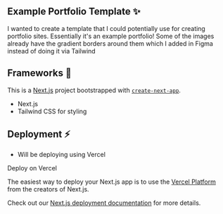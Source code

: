 
## Example Portfolio Template :sparkles:

I wanted to create a template that I could potentially use for creating portfolio sites. Essentially it's an example portfolio! 
Some of the images already have the gradient borders around them which I added in Figma instead of doing it via Tailwind

## Frameworks :hammer:
This is a [Next.js](https://nextjs.org/) project bootstrapped with [`create-next-app`](https://github.com/vercel/next.js/tree/canary/packages/create-next-app).
- Next.js 
- Tailwind CSS for styling

## Deployment :zap:
- Will be deploying using Vercel

Deploy on Vercel

The easiest way to deploy your Next.js app is to use the [Vercel Platform](https://vercel.com/new?utm_medium=default-template&filter=next.js&utm_source=create-next-app&utm_campaign=create-next-app-readme) from the creators of Next.js.

Check out our [Next.js deployment documentation](https://nextjs.org/docs/deployment) for more details.
